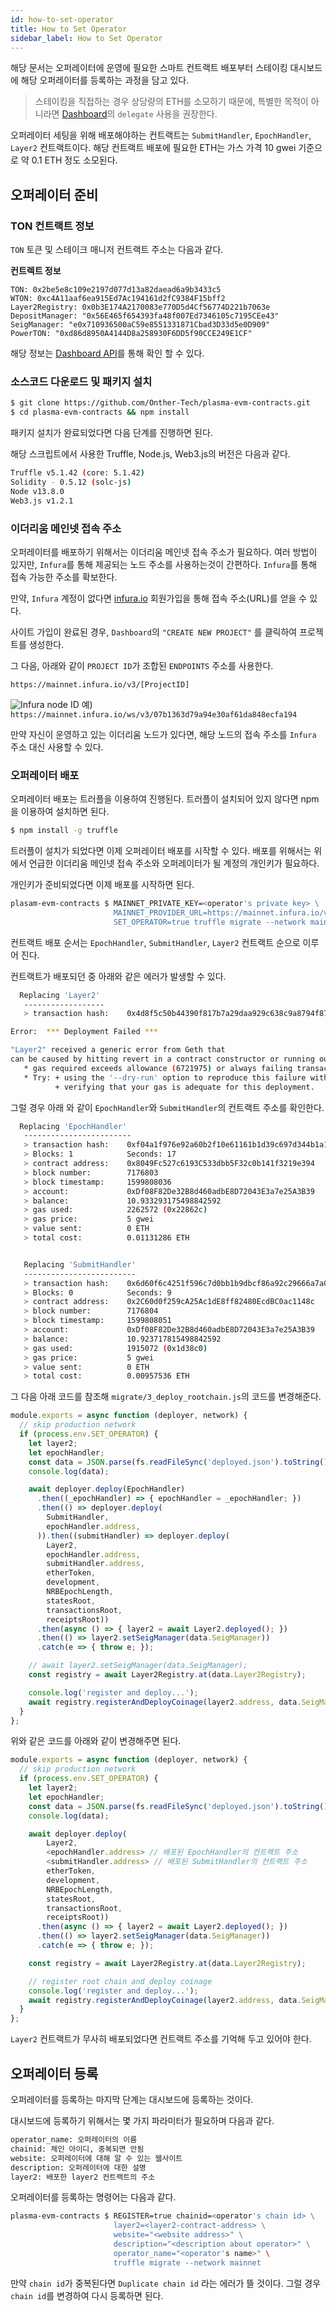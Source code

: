 ```yaml
---
id: how-to-set-operator
title: How to Set Operator
sidebar_label: How to Set Operator
---
```


해당 문서는 오퍼레이터에 운영에 필요한 스마트 컨트랙트 배포부터 스테이킹 대시보드에 해당 오퍼레이터를 등록하는 과정을 담고 있다.

> 스테이킹을 직접하는 경우 상당량의 ETH를 소모하기 때문에, 특별한 목적이 아니라면 [Dashboard](https://staking.tokamak.network)의 `delegate` 사용을 권장한다.

오퍼레이터 세팅을 위해 배포해야하는 컨트랙트는 `SubmitHandler`, `EpochHandler`, `Layer2` 컨트랙트이다.
해당 컨트랙트 배포에 필요한 ETH는 가스 가격 10 gwei 기준으로 약 0.1 ETH 정도 소모된다.

## 오퍼레이터 준비

### TON 컨트랙트 정보

`TON` 토큰 및 스테이크 매니저 컨트랙트 주소는 다음과 같다.

**컨트렉트 정보**

    TON: 0x2be5e8c109e2197d077d13a82daead6a9b3433c5
    WTON: 0xc4A11aaf6ea915Ed7Ac194161d2fC9384F15bff2 
    Layer2Registry: 0x0b3E174A2170083e770D5d4Cf56774D221b7063e
    DepositManager: "0x56E465f654393fa48f007Ed7346105c7195CEe43"
    SeigManager: "e0x710936500aC59e8551331871Cbad3D33d5e0D909"
    PowerTON: "0xd86d8950A4144D8a258930F6DD5f90CCE249E1CF"

해당 정보는 [Dashboard API](https://dashboard-api.tokamak.network/managers)를 통해 확인 할 수 있다.

### 소스코드 다운로드 및 패키지 설치

```bash
$ git clone https://github.com/Onther-Tech/plasma-evm-contracts.git
$ cd plasma-evm-contracts && npm install
```
패키지 설치가 완료되었다면 다음 단계를 진행하면 된다.

해당 스크립트에서 사용한 Truffle, Node.js, Web3.js의 버전은 다음과 같다.

```bash
Truffle v5.1.42 (core: 5.1.42)
Solidity - 0.5.12 (solc-js)
Node v13.8.0
Web3.js v1.2.1
```

### 이더리움 메인넷 접속 주소

오퍼레이터를 배포하기 위해서는 이더리움 메인넷 접속 주소가 필요하다. 여러 방법이 있지만, `Infura`를 통해 제공되는 노드 주소를 사용하는것이 간편하다. `Infura`를 통해 접속 가능한 주소를 확보한다.

만약, `Infura` 계정이 없다면 [infura.io](https://infura.io/) 회원가입을 통해 접속 주소(URL)를 얻을 수 있다.

사이트 가입이 완료된 경우, `Dashboard`의 `"CREATE NEW PROJECT"` 를 클릭하여 프로젝트를 생성한다.

그 다음, 아래와 같이 `PROJECT ID`가 조합된 `ENDPOINTS` 주소를 사용한다.

`https://mainnet.infura.io/v3/[ProjectID] `

![Infura node ID](assets/guides_create-infura-node.png)
예) `https://mainnet.infura.io/ws/v3/07b1363d79a94e30af61da848ecfa194`

만약 자신이 운영하고 있는 이더리움 노드가 있다면, 해당 노드의 접속 주소를 `Infura` 주소 대신 사용할 수 있다.

### 오퍼레이터 배포

오퍼레이터 배포는 트러플을 이용하여 진행된다. 트러플이 설치되어 있지 않다면 npm을 이용하여 설치하면 된다.
```bash
$ npm install -g truffle
```

트러플이 설치가 되었다면 이제 오퍼레이터 배포를 시작할 수 있다. 배포를 위해서는 위에서 언급한 이더리움 메인넷 접속 주소와 오퍼레이터가 될 계정의 개인키가 필요하다.

개인키가 준비되었다면 이제 배포를 시작하면 된다.

```bash
plasam-evm-contracts $ MAINNET_PRIVATE_KEY=<operator's private key> \        
                       MAINNET_PROVIDER_URL=https://mainnet.infura.io/v3/<use-your-own-infura-project-id> \
                       SET_OPERATOR=true truffle migrate --network mainnet
```
컨트랙트 배포 순서는 `EpochHandler`, `SubmitHandler`, `Layer2` 컨트랙트 순으로 이루어 진다.

컨트랙트가 배포되던 중 아래와 같은 에러가 발생할 수 있다.

```bash
  Replacing 'Layer2'
   ------------------
   > transaction hash:    0x4d8f5c50b44390f817b7a29daa929c638c9a8794f8778b3c0336a31cf7c3f201

Error:  *** Deployment Failed ***

"Layer2" received a generic error from Geth that
can be caused by hitting revert in a contract constructor or running out of gas.
   * gas required exceeds allowance (6721975) or always failing transaction.
   * Try: + using the '--dry-run' option to reproduce this failure with clearer errors.
          + verifying that your gas is adequate for this deployment.
```
그럴 경우 아래 와 같이 `EpochHandler`와 `SubmitHandler`의 컨트랙트 주소를 확인한다.

```bash
  Replacing 'EpochHandler'
   ------------------------
   > transaction hash:    0xf04a1f976e92a60b2f10e61161b1d39c697d344b1a1c8ea0aea9c9f275ae3962
   > Blocks: 1            Seconds: 17
   > contract address:    0x8049Fc527c6193C533dbb5F32c0b141f3219e394
   > block number:        7176803
   > block timestamp:     1599808036
   > account:             0xDf08F82De32B8d460adbE8D72043E3a7e25A3B39
   > balance:             10.933293175498842592
   > gas used:            2262572 (0x22862c)
   > gas price:           5 gwei
   > value sent:          0 ETH
   > total cost:          0.01131286 ETH


   Replacing 'SubmitHandler'
   -------------------------
   > transaction hash:    0x6d60f6c4251f596c7d0bb1b9dbcf86a92c29666a7a0dcd86c286d6d4c40046c7
   > Blocks: 0            Seconds: 9
   > contract address:    0x2C60d0f259cA25Ac1dE8ff82480EcdBC0ac1148c
   > block number:        7176804
   > block timestamp:     1599808051
   > account:             0xDf08F82De32B8d460adbE8D72043E3a7e25A3B39
   > balance:             10.923717815498842592
   > gas used:            1915072 (0x1d38c0)
   > gas price:           5 gwei
   > value sent:          0 ETH
   > total cost:          0.00957536 ETH
```

그 다음 아래 코드를 참조해 `migrate/3_deploy_rootchain.js`의 코드를 변경해준다.

```javascript
module.exports = async function (deployer, network) {
  // skip production network
  if (process.env.SET_OPERATOR) {
    let layer2;
    let epochHandler;
    const data = JSON.parse(fs.readFileSync('deployed.json').toString());
    console.log(data);

    await deployer.deploy(EpochHandler)
      .then((_epochHandler) => { epochHandler = _epochHandler; })
      .then(() => deployer.deploy(
        SubmitHandler,
        epochHandler.address,
      )).then((submitHandler) => deployer.deploy(
        Layer2,
        epochHandler.address,
        submitHandler.address,
        etherToken,
        development,
        NRBEpochLength,
        statesRoot,
        transactionsRoot,
        receiptsRoot))
      .then(async () => { layer2 = await Layer2.deployed(); })
      .then(() => layer2.setSeigManager(data.SeigManager))
      .catch(e => { throw e; });

    // await layer2.setSeigManager(data.SeigManager);
    const registry = await Layer2Registry.at(data.Layer2Registry);

    console.log('register and deploy...');
    await registry.registerAndDeployCoinage(layer2.address, data.SeigManager);
  }
};
```

위와 같은 코드를 아래와 같이 변경해주면 된다.

```javascript
module.exports = async function (deployer, network) {
  // skip production network
  if (process.env.SET_OPERATOR) {
    let layer2;
    let epochHandler;
    const data = JSON.parse(fs.readFileSync('deployed.json').toString());
    console.log(data);

    await deployer.deploy(
        Layer2,
        <epochHandler.address> // 배포된 EpochHandler의 컨트랙트 주소
        <submitHandler.address> // 배포된 SubmitHandler의 컨트랙트 주소
        etherToken,
        development,
        NRBEpochLength,
        statesRoot,
        transactionsRoot,
        receiptsRoot))
      .then(async () => { layer2 = await Layer2.deployed(); })
      .then(() => layer2.setSeigManager(data.SeigManager))
      .catch(e => { throw e; });

    const registry = await Layer2Registry.at(data.Layer2Registry);

    // register root chain and deploy coinage
    console.log('register and deploy...');
    await registry.registerAndDeployCoinage(layer2.address, data.SeigManager);
  }
};
```
`Layer2` 컨트랙트가 무사히 배포되었다면 컨트랙트 주소를 기억해 두고 있어야 한다.

## 오퍼레이터 등록

오퍼레이터를 등록하는 마지막 단계는 대시보드에 등록하는 것이다.

대시보드에 등록하기 위해서는 몇 가지 파라미터가 필요하며 다음과 같다.

```bash
operator_name: 오퍼레이터의 이름
chainid: 체인 아이디, 중복되면 안됨
website: 오퍼레이터에 대해 알 수 있는 웹사이트
description: 오퍼레이터에 대한 설명
layer2: 배포한 layer2 컨트랙트의 주소
```

오퍼레이터를 등록하는 명령어는 다음과 같다.
```bash
plasma-evm-contracts $ REGISTER=true chainid=<operator's chain id> \
                       layer2=<layer2-contract-address> \
                       website="<website address>" \
                       description="<description about operator>" \
                       operator_name="<operator's name>" \
                       truffle migrate --network mainnet
```

만약 `chain id`가 중복된다면 `Duplicate chain id` 라는 에러가 뜰 것이다. 그럴 경우 `chain id`를 변경하여 다시 등록하면 된다.